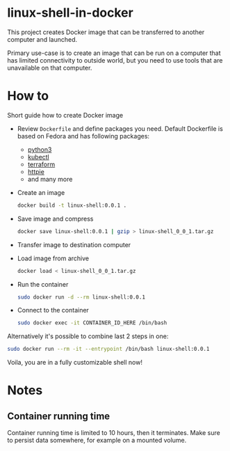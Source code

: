 # linux-shell-in-docker
This project creates Docker image that can be transferred to another computer and launched.

Primary use-case is to create an image that can be run on a computer that has limited connectivity to outside world, but you need to use tools that are unavailable on that computer.

# How to
Short guide how to create Docker image
* Review `Dockerfile` and define packages you need. Default Dockerfile is based on Fedora and has following packages:
    * [python3](https://www.python.org/)
    * [kubectl](https://github.com/kubernetes/kubectl)
    * [terraform](https://www.terraform.io/)
    * [httpie](https://httpie.io/)
    * and many more

* Create an image
  ```bash
  docker build -t linux-shell:0.0.1 .
  ```

* Save image and compress
  ```bash
  docker save linux-shell:0.0.1 | gzip > linux-shell_0_0_1.tar.gz
  ```

* Transfer image to destination computer

* Load image from archive
  ```bash
  docker load < linux-shell_0_0_1.tar.gz
  ```

* Run the container
  ```bash
  sudo docker run -d --rm linux-shell:0.0.1
  ```

* Connect to the container
  ```bash
  sudo docker exec -it CONTAINER_ID_HERE /bin/bash
  ```
  
Alternatively it's possible to combine last 2 steps in one:
```bash
sudo docker run --rm -it --entrypoint /bin/bash linux-shell:0.0.1 
```

Voila, you are in a fully customizable shell now! 

# Notes
## Container running time
Container running time is limited to 10 hours, then it terminates.
Make sure to persist data somewhere, for example on a mounted volume.